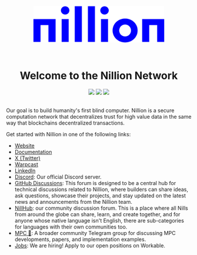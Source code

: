 <p align="center">
  <a href="https://www.nillion.com">
    <picture>
    <img alt="nillion logo" src="https://github.com/NillionNetwork/.github/blob/main/assets/nillion.png" width="auto" height="100">
    </picture>
  </a>
</p>

</br>
<h1 align="center">Welcome to the Nillion Network</h1>

<p align="center">
  <a href="https://twitter.com/nillionnetwork"><img src="https://img.shields.io/badge/NillionNetwork-000?color=0021F5&style=plastic&logo=twitter&logoColor=white&label=Twitter"></a>
  <a href="https://discord.com/invite/nillionnetwork"><img src="https://img.shields.io/discord/905926225120338000?color=0021F5&style=plastic&label=Discord&logo=discord&logoColor=white"></a>
  <a href="https://github.com/orgs/NillionNetwork/discussions"><img src="https://img.shields.io/badge/Developer-Technical_Questions-0021F5?color=0021F5&style=plastic&label=Github Discussions&logo=github&logoColor=white"></a>
<br></br> 
</p>

Our goal is to build humanity's first blind computer. Nillion is a secure
computation network that decentralizes trust for high value data in the same way
that blockchains decentralized transactions.

Get started with Nillion in one of the following links:
* <a href="https://nillion.com">Website</a>
* <a href="https://docs.nillion.com">Documentation</a>
* <a href="https://twitter.com/nillionnetwork">X (Twitter)</a>
* <a href="https://warpcast.com/nillion">Warpcast</a>
* <a href="https://www.linkedin.com/company/nillionnetwork/mycompany">LinkedIn</a>
* <a href="https://discord.com/invite/nillionnetwork">Discord</a>: Our official Discord server.
* <a href="https://github.com/orgs/NillionNetwork/discussions?discussions_q=">GitHub Discussions</a>: This forum is designed to be a central hub for technical discussions related to Nillion, where builders can share ideas, ask questions, showcase their projects, and stay updated on the latest news and announcements from the Nillion team.
* <a href="https://www.nillhub.com/">NillHub</a>: our community discussion forum. This is a place where all Nills from around the globe can share, learn, and create together, and for anyone whose native language isn't English, there are sub-categories for languages with their own communities too.
* <a href="https://t.me/Multipartycomputation">MPC 👀</a>: A broader community Telegram group for discussing MPC developments, papers, and implementation examples.
* <a href="https://apply.workable.com/nillion/">Jobs</a>: We are hiring! Apply to our open positions on Workable.
